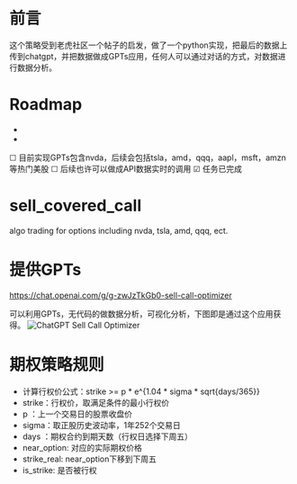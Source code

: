 # 前言
这个策略受到老虎社区一个帖子的启发，做了一个python实现，把最后的数据上传到chatgpt，并把数据做成GPTs应用，任何人可以通过对话的方式，对数据进行数据分析。

# Roadmap
- 
- 
&#9744; 目前实现GPTs包含nvda，后续会包括tsla，amd，qqq，aapl，msft，amzn等热门美股
&#9744; 后续也许可以做成API数据实时的调用
&#9745; 任务已完成

# sell_covered_call
algo trading for options including nvda, tsla, amd, qqq, ect.


# 提供GPTs
https://chat.openai.com/g/g-zwJzTkGb0-sell-call-optimizer

可以利用GPTs，无代码的做数据分析，可视化分析，下图即是通过这个应用获得。
![ChatGPT Sell Call Optimizer](https://github.com/wukong7788/sell_covered_call/assets/58027023/031534bf-0a9a-4b88-958e-b30fdf09537d)


# 期权策略规则
- 计算行权价公式：strike >= p * e^{1.04 * sigma * sqrt{days/365}}
- strike：行权价，取满足条件的最小行权价
- p       ：上一个交易日的股票收盘价
- sigma：取正股历史波动率，1年252个交易日
- days  ：期权合约到期天数（行权日选择下周五）
- near_option: 对应的实际期权价格
- strike_real: near_option下移到下周五
- is_strike: 是否被行权


